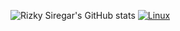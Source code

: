 ![Rizky Siregar's GitHub stats](https://github-readme-stats.vercel.app/api?username=rizkysiregar&show_icons=true&theme=radical)
[![Linux](https://svgshare.com/i/Zhy.svg)](https://svgshare.com/i/Zhy.svg)

